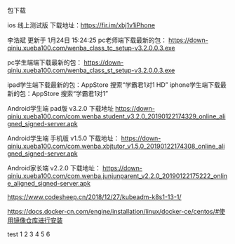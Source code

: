 包下载

ios 线上测试版 下载地址：https://fir.im/xbj1v1iPhone

李浩斌
更新于 1月24日 15:24:25
pc老师端下载最新的包：
https://down-qiniu.xueba100.com/wenba_class_tc_setup-v3.2.0.0.3.exe

pc学生端端下载最新的包：
https://down-qiniu.xueba100.com/wenba_class_st_setup-v3.2.0.0.3.exe

ipad学生端下载最新的包：AppStore 搜索“学霸君1对1 HD”
iphone学生端下载最新的包：AppStore 搜索“学霸君1对1”

Android学生端 pad版 v3.2.0 下载地址
https://down-qiniu.xueba100.com/com.wenba.student_v3.2.0_20190122174329_online_aligned_signed-server.apk

Android学生端 手机版 v1.5.0 下载地址：
https://down-qiniu.xueba100.com/com.wenba.xbjtutor_v1.5.0_20190122174308_online_aligned_signed-server.apk

Android家长端 v2.2.0 下载地址：
https://down-qiniu.xueba100.com/com.wenba.junjunparent_v2.2.0_20190122175222_online_aligned_signed-server.apk


https://www.codesheep.cn/2018/12/27/kubeadm-k8s1-13-1/


https://docs.docker-cn.com/engine/installation/linux/docker-ce/centos/#使用镜像仓库进行安装

test
1
2
3
4
5
6
